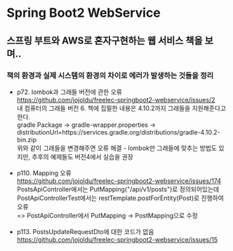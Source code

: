# Spring Boot2 WebService <br>
## 스프링 부트와 AWS로 혼자구현하는 웹 서비스 책을 보며.. <br>
### 책의 환경과 실제 시스템의 환경의 차이로 에러가 발생하는 것들을 정리 <br>
- p72. lombok과 그래들 버전에 관한 오류 <br>
https://github.com/jojoldu/freelec-springboot2-webservice/issues/2 <br>
내 컴퓨터의 그래들 버전 6. 책에 집필한 내용은 4.10.2까지 그래들을 지원해준다고 한다. <br>
gradle Package -> gradle-wrapper.properties -> distributionUrl=https\://services.gradle.org/distributions/gradle-4.10.2-bin.zip <br>
위와 같이 그래들을 변경해주면 오류 해결 - lombok만 그래들에 맞추는 방법도 있지만, 추후의 예제들도 버전4에서 실습을 권장 <br><br>
- p110. Mapping 오류 <br>
https://github.com/jojoldu/freelec-springboot2-webservice/issues/174 <br>
PostsApiController에서는 PutMapping("/api/v1/posts")로 정의되어있는데 PostApiControllerTest에서는 restTemplate.postForEntity(Post)로 진행하여 오류<br>
=> PostApiController에서 PutMapping -> PostMapping으로 수정 <br><br>
- p113. PostsUpdateRequestDto에 대한 코드가 없음 <br>
https://github.com/jojoldu/freelec-springboot2-webservice/issues/15
